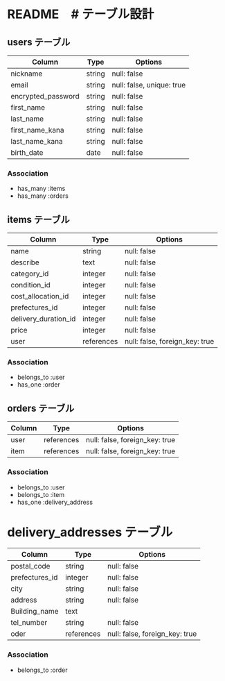 # README　# テーブル設計

## users テーブル

| Column             | Type   | Options                   |
| ------------------ | ------ | ------------------------- |
| nickname           | string | null: false               |
| email              | string | null: false, unique: true |
| encrypted_password | string | null: false               |
| first_name         | string | null: false               |
| last_name          | string | null: false               |
| first_name_kana    | string | null: false               |
| last_name_kana     | string | null: false               |
| birth_date         | date   | null: false               |

### Association

- has_many :items
- has_many :orders

## items テーブル

| Column               | Type       | Options                        |
| -------------------- | ---------- | ------------------------------ |
| name                 | string     | null: false                    |
| describe             | text       | null: false                    |
| category_id          | integer    | null: false                    |
| condition_id         | integer    | null: false                    |
| cost_allocation_id   | integer    | null: false                    |
| prefectures_id       | integer    | null: false                    |
| delivery_duration_id | integer    | null: false                    |
| price                | integer    | null: false                    |
| user                 | references | null: false, foreign_key: true |


### Association

- belongs_to :user 
- has_one :order

## orders テーブル

| Column | Type       | Options                        |
| ------ | ---------- | ------------------------------ |
| user   | references | null: false, foreign_key: true |
| item   | references | null: false, foreign_key: true |

### Association

- belongs_to :user
- belongs_to :item
- has_one :delivery_address

# delivery_addresses テーブル

| Column         | Type       | Options                        |
| -------------- | ---------- | ------------------------------ |
| postal_code    | string     | null: false                    |
| prefectures_id | integer    | null: false                    |
| city           | string     | null: false                    |
| address        | string     | null: false                    |
| Building_name  | text       |                                |
| tel_number     | string     | null: false                    |
| oder           | references | null: false, foreign_key: true |

### Association

- belongs_to :order